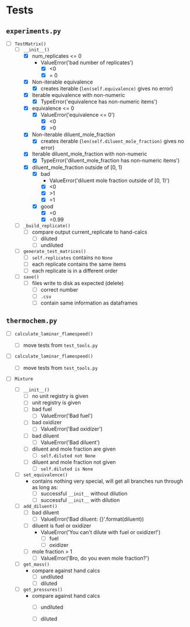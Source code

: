 # Tests

## `experiments.py`

* [ ] `TestMatrix()`
  * [ ] `__init__()`
    * [x] num_replicates <= 0
      * ValueError('bad number of replicates')
        * [x] <0
        * [x] = 0
    * [x] Non-iterable equivalence
      - [x] creates iterable (`len(self.equivalence)` gives no error)
    * [x] Iterable equivalence with non-numeric
      - [x] TypeError('equivalence has non-numeric items')
    * [x] equivalence <= 0
      * [x] ValueError('equivalence <= 0')
        * [x] <0
        * [x] =0
    * [x] Non-iterable diluent_mole_fraction
      - [x] creates iterable (`len(self.diluent_mole_fraction)` gives no error)
    * [x] Iterable diluent_mole_fraction with non-numeric
      - [x] TypeError('diluent_mole_fraction has non-numeric items')
    * [x] diluent_mole_fraction outside of [0, 1)
      * [x] bad
        * ValueError('diluent mole fraction outside of [0, 1)')
        * [x] <0
        * [x] \>1
        * [x] =1
      * [x] good
        * [x] =0
        * [x] =0.99
  * [ ] `_build_replicate()`
    * [ ] compare output current_replicate to hand-calcs
      * [ ] diluted
      * [ ] undiluted
  * [ ] `generate_test_matrices()`
    * [ ] `self.replicates` contains no `None`
    * [ ] each replicate contains the same items
    * [ ] each replicate is in a different order
  * [ ] `save()`
    * [ ] files write to disk as expected (delete)
      * [ ] correct number
      * [ ] `.csv`
      * [ ] contain same information as dataframes

## `thermochem.py`

* [ ] `calculate_laminar_flamespeed()`

  * [ ] move tests from `test_tools.py`

* [ ] `calculate_laminar_flamespeed()`
  * [ ] move tests from `test_tools.py`

* [ ] `Mixture`

  * [ ] `__init__()`
    * [ ] no unit registry is given
    * [ ] unit registry is given
    * [ ] bad fuel
      * [ ] ValueError('Bad fuel')
    * [ ] bad oxidizer
      * [ ] ValueError('Bad oxidizer')
    * [ ] bad diluent
      * [ ] ValueError('Bad diluent')
    * [ ] diluent and mole fraction are given
      * [ ] `self.diluted not None`
    * [ ] diluent and mole fraction not given
      * [ ] `self.diluted is None`
  * [ ] `set_equivalence()`
    * contains nothing very special, will get all branches run through as long as:
      * [ ] successful `__init__` without dilution
      * [ ] successful `__init__` with dilution
  * [ ] `add_diluent()`
    * [ ] bad diluent
      * [ ] ValueError('Bad diluent: {}'.format(diluent))
    * [ ] diluent is fuel or oxidizer
      * ValueError('You can\'t dilute with fuel or oxidizer!')
        * [ ] fuel
        * [ ] oxidizer
    * [ ] mole fraction > 1
      * [ ] ValueError('Bro, do you even mole fraction?')
  * [ ] `get_mass()`
    * compare against hand calcs
      * [ ] undiluted
      * [ ] diluted

  - [ ] `get_pressures()`
    - compare against hand calcs
      - [ ] undiluted
      - [ ] diluted

  